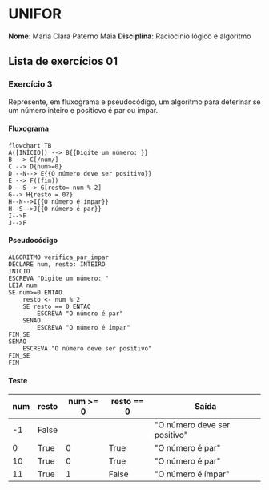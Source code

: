 # UNIFOR
**Nome**: Maria Clara Paterno Maia
**Disciplina**: Raciocínio lógico e algoritmo

## Lista de exercícios 01

### Exercício 3
Represente, em fluxograma e pseudocódigo, um algoritmo para deterinar se um número inteiro e positicvo é par ou ímpar.

#### Fluxograma

```mermaid
flowchart TB
A([INÍCIO]) --> B{{Digite um número: }}
B --> C[/num/] 
C --> D{num>=0}
D --N--> E{{O número deve ser positivo}}
E --> F((fim))
D --S--> G[resto= num % 2]
G--> H{resto = 0?}
H--N-->I{{O número é ímpar}}
H--S-->J{{O número é par}}
I-->F
J-->F
```
#### Pseudocódigo
```
ALGORITMO verifica_par_impar
DECLARE num, resto: INTEIRO
INICIO
ESCREVA "Digite um número: "
LEIA num
SE num>=0 ENTAO 
	resto <- num % 2
	SE resto == 0 ENTAO
		ESCREVA "O número é par"
	SENAO 
		ESCREVA "O número é ímpar"
FIM_SE
SENAO
	ESCREVA "O número deve ser positivo"
FIM_SE
FIM
```

#### Teste
| num | resto | num >= 0 | resto == 0 | Saída |
| -- |-- |-- |-- |-- |
|-1 | False |  |  | "O número deve ser positivo" |
| 0 | True | 0 | True | "O número é par"
| 10 | True | 0 | True | "O número é par"
| 11 | True | 1 | False | "O número é ímpar" 
